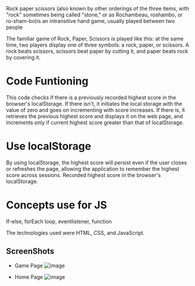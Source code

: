 Rock paper scissors (also known by other orderings of the three items, with "rock" sometimes being called "stone," or as Rochambeau, roshambo, or ro-sham-bo)is an intransitive hand game, usually played between two people

The familiar game of Rock, Paper, Scissors is played like this: at the same time, two players display one of three symbols: a rock, paper, or scissors. A rock beats scissors, scissors beat paper by cutting it, and paper beats rock by covering it.

# Code Funtioning #
This code checks if there is a previously recorded highest score in the browser's localStorage. If there isn't, it initiates the local storage with the value of zero and goes on incrementing with score increases. 
If there is, it retrieves the previous highest score and displays it on the web page, and increments only if current highest score greater than that of localStorage.

# Use localStorage
By using localStorage, the highest score will persist even if the user closes or refreshes the page, allowing the application to remember the highest score across sessions. 
Recorded highest score in the browser's localStorage.

# Concepts use for JS
If-else, forEach loop, eventlistener, function

The technologies used were HTML, CSS, and JavaScript.

## ScreenShots 
- Game Page
![image](https://github.com/RohanVision/Rock_Paper_Scissor_JS_Project/assets/31649281/b813c5ca-79e5-4ac0-9fd8-568a5c593541)


- Home Page
![image](https://github.com/RohanVision/Rock_Paper_Scissor_JS_Project/assets/31649281/d69142ed-bbe9-40d5-9b06-9954bd276d94)



